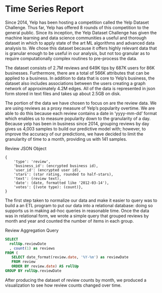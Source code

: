 # Time Series Report

Since 2014, Yelp has been hosting a competition called the Yelp Dataset Challenge. Thus far, Yelp has offered 8 rounds of this competition to the general public. Since its inception, the Yelp Dataset Challenge has given the machine learning and data science communities a useful and thorough dataset in which to apply state of the art ML algorithms and advanced data analysis to. We chose this dataset because it offers highly relevant data that is granular enough to be useful in our analysis, but not too granular as to require computationally complex routines to pre-process the data.

The dataset consists of 2.7M reviews and 649K tips by 687K users for 86K businesses. Furthermore, there are a total of 566K attributes that can be applied to a business. In addition to data that is core to Yelp’s business, the dataset also includes associations between the users creating a graph network of approximately 4.2M edges. All of the data is represented in json form stored in text files and takes up about 2.5GB on disk.

The portion of the data we have chosen to focus on are the review data. We are using reviews as a proxy measure of Yelp’s popularity overtime. We are able to do this because each review contains a date in ‘yyyy-mm-dd’ format which enables us to measure popularity down to the granularity of a day. Because yelp has been in business since 2014, grouping reviews by day gives us 4,003 samples to build our predictive model with; however, to improve the  accuracy of our predictions, we have decided to limit the granularity of time to a month, providing us with 141 samples.

Review JSON Object
```
{
    'type': 'review',
    'business_id': (encrypted business id),
    'user_id': (encrypted user id),
    'stars': (star rating, rounded to half-stars),
    'text': (review text),
    'date': (date, formatted like '2012-03-14'),
    'votes': {(vote type): (count)},
}
```

The first step taken to normalize our data and make it easier to query was to build a an ETL program to put our data into a relational database: doing so supports us in making ad-hoc queries in reasonable time. Once the data was in relational form, we wrote a simple query that grouped reviews by month and year and counted the number of items in each group. 

Review Aggregation Query
```sql
SELECT
  rollUp.reviewDate
  , count(1) as reviews
FROM (
   SELECT date_format(review.date, '%Y-%m') as reviewDate
   FROM review
   ORDER BY review.date) AS rollUp
GROUP BY rollUp.reviewDate
```

After producing the dataset of review counts by month, we produced a visualization to see how review counts changed over time.



